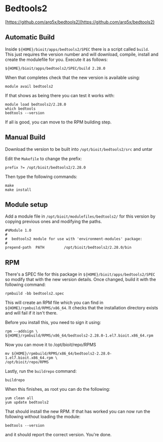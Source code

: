 # Bedtools2

[https://github.com/arq5x/bedtools2](https://github.com/arq5x/bedtools2)

## Automatic Build

Inside `${HOME}/bioit/apps/bedtools2/SPEC` there is a script called `build`. This just requires the version number and will download, compile, install and create the modulefile for you. Execute it as follows:

    ${HOME}/bioit/apps/bedtools2/SPEC/build 2.28.0

When that completes check that the new version is available using:

    module avail bedtools2

If that shows as being there you can test it works with:

    module load bedtools2/2.28.0
    which bedtools
    bedtools --version

If all is good, you can move to the RPM building step.

## Manual Build

Download the version to be built into `/opt/bioit/bedtools2/src` and untar

Edit the `Makefile` to change the prefix:

    prefix ?= /opt/bioit/bedtools2/2.28.0

Then type the following commands:

    make
    make install

## Module setup

Add a module file in `/opt/bioit/modulefiles/bedtools2/` for this version by copying previous ones and modifying the paths.

    #%Module 1.0
    #
    #  bedtools2 module for use with 'environment-modules' package:
    #
    prepend-path  PATH         /opt/bioit/bedtools2/2.28.0/bin

## RPM

There's a SPEC file for this package in `${HOME}/bioit/apps/bedtools2/SPEC` so modify that with the new version details. Once changed, build it with the following command:

    rpmbuild -bb bedtools2.spec

This will create an RPM file which you can find in `${HOME}/rpmbuild/RPMS/x86_64`. It checks that the installation directory exists and will fail if it isn't there.

Before you install this, you need to sign it using:

    rpm --addsign \
    ${HOME}/rpmbuild/RPMS/x86_64/bedtools2-2.28.0-1.el7.bioit.x86_64.rpm

Now you can move it to /opt/bioit/repo/RPMS

    mv ${HOME}/rpmbuild/RPMS/x86_64/bedtools2-2.28.0-1.el7.bioit.x86_64.rpm \
    /opt/bioit/repo/RPMS

Lastly, run the `buildrepo` command:

    buildrepo

When this finishes, as root you can do the following:

    yum clean all
    yum update bedtools2

That should install the new RPM. If that has worked you can now run the following without loading the module:

    bedtools --version

and it should report the correct version. You're done.
